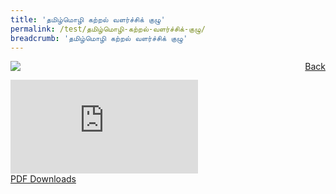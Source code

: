 ```yaml
---
title: 'தமிழ்மொழி கற்றல் வளர்ச்சிக் குழு'
permalink: /test/தமிழ்மொழி-கற்றல்-வளர்ச்சிக்-குழு/
breadcrumb: 'தமிழ்மொழி கற்றல் வளர்ச்சிக் குழு'
---
```

<a href="/gallery/தமிழ்மொழிக்-காட்சிக்கூடம்-d/community-partners2/" style="float:right;">Back</a>
 <img src="/images/TLLPC-TL.jpg"> <br/>
<div class="video-container">
  <iframe src="https://www.youtube.com/embed/d6fmLlW8eoE" frameborder="0" allow="accelerometer; autoplay; encrypted-media; gyroscope; picture-in-picture" allowfullscreen></iframe></div>
<a href="/Sharing-Sessions/01-website-exhibitor-template-pdf.pdf" download>PDF Downloads</a>
